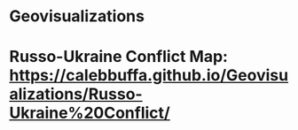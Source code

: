 # Geovisualizations
# Russo-Ukraine Conflict Map: https://calebbuffa.github.io/Geovisualizations/Russo-Ukraine%20Conflict/
